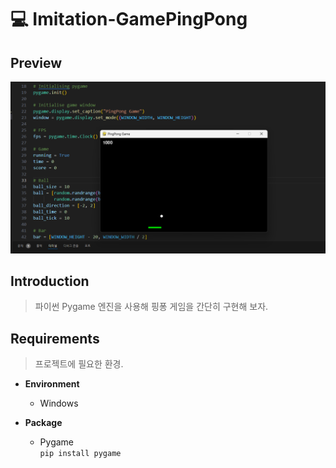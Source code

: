 # 💻 Imitation-GamePingPong

## Preview

![Preview](Preview.png)

## Introduction

> 파이썬 Pygame 엔진을 사용해 핑퐁 게임을 간단히 구현해 보자.

## Requirements

> 프로젝트에 필요한 환경.

* **Environment**
    * Windows

* **Package**
    * Pygame\
      ``` pip install pygame ```